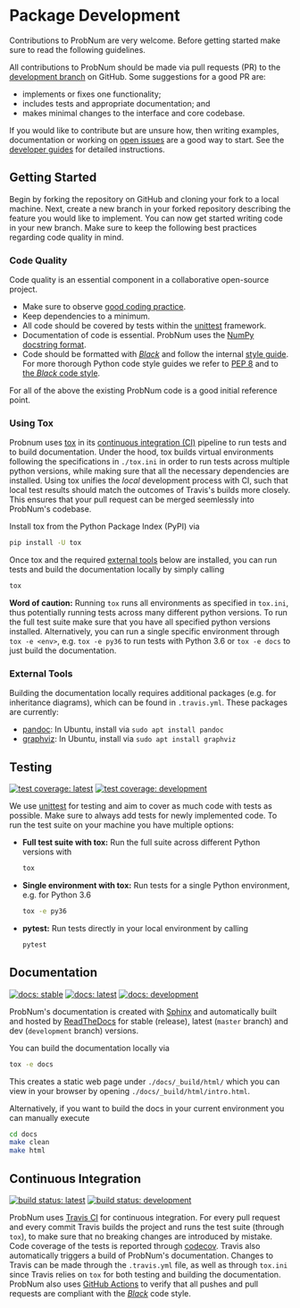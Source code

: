 # Package Development

Contributions to ProbNum are very welcome. Before getting started make sure to read the following guidelines.

All contributions to ProbNum should be made via pull requests (PR) to the
[development branch](https://github.com/probabilistic-numerics/probnum/tree/development) on GitHub. Some suggestions for
a good PR are:

- implements or fixes one functionality;
- includes tests and appropriate documentation; and
- makes minimal changes to the interface and core codebase.

If you would like to contribute but are unsure how, then writing examples, documentation or working on
[open issues](https://github.com/probabilistic-numerics/probnum/issues) are a good way to start. See the
[developer guides](https://probnum.readthedocs.io/en/latest/development/developer_guides.html)
for detailed instructions.

## Getting Started

Begin by forking the repository on GitHub and cloning your fork to a local machine. Next, create a new branch in your forked repository describing the feature you would like to implement. You can now get started writing code in your new branch. Make sure to keep the following best practices regarding code quality in mind.

### Code Quality

Code quality is an essential component in a collaborative open-source project.

- Make sure to observe [good coding practice](https://www.python.org/dev/peps/pep-0020/).
- Keep dependencies to a minimum.
- All code should be covered by tests within the [unittest](https://docs.python.org/3/library/unittest.html) framework.
- Documentation of code is essential. ProbNum uses the
[NumPy docstring format](https://numpydoc.readthedocs.io/en/latest/format.html).
- Code should be formatted with [*Black*](https://github.com/psf/black) and follow the internal [style guide](https://github.com/probabilistic-numerics/probnum/blob/master/STYLEGUIDE.md).
  For more thorough Python code style guides we refer to [PEP 8](https://www.python.org/dev/peps/pep-0008/) and to [the *Black* code style](https://github.com/psf/black/blob/master/docs/the_black_code_style.md).

For all of the above the existing ProbNum code is a good initial reference point.

### Using Tox

Probnum uses [tox](https://tox.readthedocs.io/en/latest/) in its [continuous integration (CI)](#continuous-integration) pipeline to run tests and to build documentation. Under the hood, tox builds virtual environments following the specifications in `./tox.ini` in order to run tests across multiple python versions, while making sure that all the necessary dependencies are installed. Using tox unifies the *local* development process with CI, such that local test results should match the outcomes of Travis's builds more closely. This ensures that your pull request can be merged seemlessly into ProbNum's codebase.

Install tox from the Python Package Index (PyPI) via
```bash
pip install -U tox
```
Once tox and the required [external tools](#external-tools) below are installed, you can run tests and build the documentation locally by simply calling
```bash
tox
```

**Word of caution:**
Running `tox` runs all environments as specified in `tox.ini`, thus potentially running tests across many different python versions.
To run the full test suite make sure that you have all specified python versions installed.
Alternatively, you can run a single specific environment through `tox -e <env>`, e.g. `tox -e py36` to run tests with Python 3.6 or `tox -e docs` to just build the documentation.

### External Tools

Building the documentation locally requires additional packages (e.g. for inheritance diagrams), which can be found in `.travis.yml`. These packages are currently:
- [pandoc](https://pandoc.org/): In Ubuntu, install via `sudo apt install pandoc`
- [graphviz](https://graphviz.org/): In Ubuntu, install via `sudo apt install graphviz`

## Testing

[![test coverage: latest](https://img.shields.io/codecov/c/gh/probabilistic-numerics/probnum/master?label=Coverage%3A%20latest&logo=codecov)](https://codecov.io/gh/probabilistic-numerics/probnum/branch/master)
[![test coverage: development](https://img.shields.io/codecov/c/gh/probabilistic-numerics/probnum/development?label=Coverage%3A%20dev&logo=codecov)](https://codecov.io/gh/probabilistic-numerics/probnum/branch/development)

We use [unittest](https://docs.python.org/3/library/unittest.html) for testing and aim to cover as much code with tests as possible. Make sure to always add tests for newly implemented code. To run the test suite on your machine you have multiple options:

- **Full test suite with tox:** Run the full suite across different Python versions with
  
  ```bash
  tox
  ```
  
- **Single environment with tox:** Run tests for a single Python environment, e.g. for Python 3.6
  
  ```bash
  tox -e py36
  ```
  
- **pytest:** Run tests directly in your local environment by calling
  
  ```bash
  pytest
  ```

## Documentation

[![docs: stable](https://img.shields.io/readthedocs/probnum.svg?logo=read%20the%20docs&logoColor=white&label=Docs:%20stable)](https://probnum.readthedocs.io/en/stable/)
[![docs: latest](https://img.shields.io/readthedocs/probnum.svg?logo=read%20the%20docs&logoColor=white&label=Docs:%20latest)](https://probnum.readthedocs.io/en/latest/)
[![docs: development](https://img.shields.io/readthedocs/probnum.svg?logo=read%20the%20docs&logoColor=white&label=Docs:%20dev&version=development)](https://probnum.readthedocs.io/en/development/)

ProbNum's documentation is created with [Sphinx](https://www.sphinx-doc.org/en/master/) and automatically built and hosted by [ReadTheDocs](https://readthedocs.org/projects/probnum/) for stable (release), latest (`master` branch) and dev (`development` branch) versions.

You can build the documentation locally via
```bash
tox -e docs
```
This creates a static web page under `./docs/_build/html/` which you can view in your browser by opening `./docs/_build/html/intro.html`.

Alternatively, if you want to build the docs in your current environment you can manually execute
```bash
cd docs
make clean
make html
```

## Continuous Integration

[![build status: latest](https://img.shields.io/travis/probabilistic-numerics/probnum/master.svg?logo=travis%20ci&logoColor=white&label=Travis%20CI:%20latest)](https://travis-ci.org/github/probabilistic-numerics/probnum/branches)
[![build status: development](https://img.shields.io/travis/probabilistic-numerics/probnum/development.svg?logo=travis%20ci&logoColor=white&label=Travis%20CI:%20dev)](https://travis-ci.org/github/probabilistic-numerics/probnum/branches)

ProbNum uses [Travis CI](https://travis-ci.org/probabilistic-numerics/probnum) for continuous integration.
For every pull request and every commit Travis builds the project and runs the test suite (through `tox`), to make sure that no breaking changes are introduced by mistake.
Code coverage of the tests is reported through [codecov](https://codecov.io/github/probabilistic-numerics/probnum?branch=master). Travis also automatically triggers a build of ProbNum's documentation. Changes to Travis can be made through the `.travis.yml` file, as well as through `tox.ini` since Travis relies on `tox` for both testing and building the documentation.
ProbNum also uses [GitHub Actions](https://docs.github.com/en/actions) to verify that all pushes and pull requests are compliant with the [*Black*](https://github.com/psf/black) code style.
